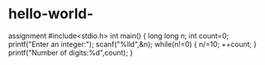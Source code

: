 # hello-world-
assignment 
#include<stdio.h>
int main()
{
long long n;
int count=0;
printf("Enter an integer:");
scanf("%lld",&n);
while(n!=0)
{
n/=10;
++count;
}
printf("Number of digits:%d",count);
}
